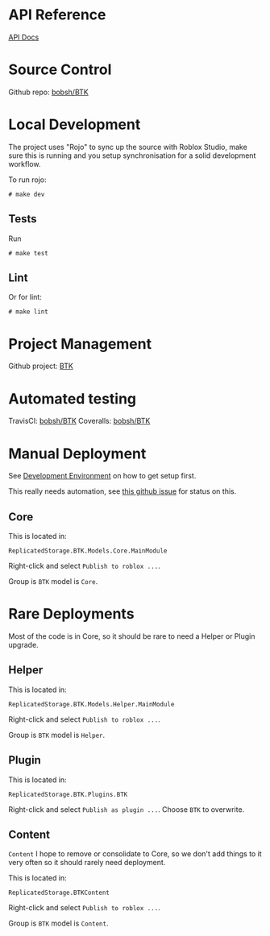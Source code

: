 # API Reference

[API Docs ](/ldoc/index.html)

# Source Control

Github repo: [bobsh/BTK](https://github.com/bobsh/BTK/)

# Local Development

The project uses "Rojo" to sync up the source with Roblox Studio,
make sure this is running and you setup synchronisation for a solid development workflow.

To run rojo:

    # make dev

## Tests

Run

    # make test

## Lint

Or for lint:

    # make lint

# Project Management

Github project: [BTK](https://github.com/bobsh/BTK/projects/1)

# Automated testing

TravisCI: [bobsh/BTK](https://travis-ci.org/bobsh/BTK)
Coveralls: [bobsh/BTK](https://coveralls.io/github/bobsh/BTK)

# Manual Deployment

See [Development Environment](development.md) on how to get setup first.

This really needs automation, see [this github issue](https://github.com/bobsh/BTK/issues/12)
for status on this.

## Core

This is located in:

    ReplicatedStorage.BTK.Models.Core.MainModule

Right-click and select `Publish to roblox ...`.

Group is `BTK` model is `Core`.

# Rare Deployments

Most of the code is in Core, so it should be rare to need a Helper or Plugin upgrade.

## Helper

This is located in:

    ReplicatedStorage.BTK.Models.Helper.MainModule

Right-click and select `Publish to roblox ...`.

Group is `BTK` model is `Helper`.


## Plugin

This is located in:

    ReplicatedStorage.BTK.Plugins.BTK

Right-click and select `Publish as plugin ...`. Choose `BTK`
to overwrite.

## Content

`Content` I hope to remove or consolidate to Core, so we don't add things to it very often
so it should rarely need deployment.


This is located in:

    ReplicatedStorage.BTKContent

Right-click and select `Publish to roblox ...`.

Group is `BTK` model is `Content`.